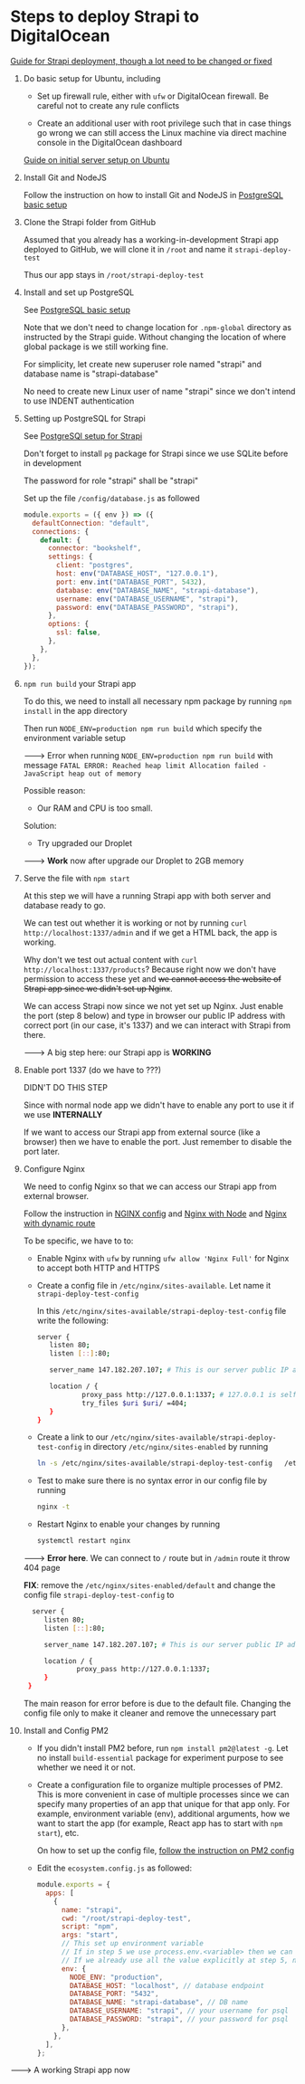 # Steps to deploy Strapi to DigitalOcean

[Guide for Strapi deployment, though a lot need to be changed or fixed](https://strapi.io/documentation/developer-docs/latest/setup-deployment-guides/deployment/hosting-guides/digitalocean.html)

1. Do basic setup for Ubuntu, including

   - Set up firewall rule, either with `ufw` or DigitalOcean firewall. Be careful not to create any rule conflicts

   - Create an additional user with root privilege such that in case things go wrong we can still access the Linux machine via direct machine console in the DigitalOcean dashboard

   [Guide on initial server setup on Ubuntu](https://www.digitalocean.com/community/tutorials/initial-server-setup-with-ubuntu-20-04)

2. Install Git and NodeJS

   Follow the instruction on how to install Git and NodeJS in [PostgreSQL basic setup](/notes/PostgreSQL%20basic%20setup.md)

3. Clone the Strapi folder from GitHub

   Assumed that you already has a working-in-development Strapi app deployed to GitHub, we will clone it in `/root` and name it `strapi-deploy-test`

   Thus our app stays in `/root/strapi-deploy-test`

4. Install and set up PostgreSQL

   See [PostgreSQL basic setup](/notes/PostgreSQL%20basic%20setup.md)

   Note that we don't need to change location for `.npm-global` directory as instructed by the Strapi guide. Without changing the location of where global package is we still working fine.

   For simplicity, let create new superuser role named "strapi" and database name is "strapi-database"

   No need to create new Linux user of name "strapi" since we don't intend to use INDENT authentication

5. Setting up PostgreSQL for Strapi

   See [PostgreSQl setup for Strapi](/notes/PostgreSQL%20setup%20for%20Strapi.md)

   Don't forget to install `pg` package for Strapi since we use SQLite before in development

   The password for role "strapi" shall be "strapi"

   Set up the file `/config/database.js` as followed

   ```js
   module.exports = ({ env }) => ({
     defaultConnection: "default",
     connections: {
       default: {
         connector: "bookshelf",
         settings: {
           client: "postgres",
           host: env("DATABASE_HOST", "127.0.0.1"),
           port: env.int("DATABASE_PORT", 5432),
           database: env("DATABASE_NAME", "strapi-database"),
           username: env("DATABASE_USERNAME", "strapi"),
           password: env("DATABASE_PASSWORD", "strapi"),
         },
         options: {
           ssl: false,
         },
       },
     },
   });
   ```

6. `npm run build` your Strapi app

   To do this, we need to install all necessary npm package by running `npm install` in the app directory

   Then run `NODE_ENV=production npm run build` which specify the environment variable setup

   ---> Error when running `NODE_ENV=production npm run build` with message
   `FATAL ERROR: Reached heap limit Allocation failed - JavaScript heap out of memory`

   Possible reason:

   - Our RAM and CPU is too small.

   Solution:

   - Try upgraded our Droplet

   ---> **Work** now after upgrade our Droplet to 2GB memory

7. Serve the file with `npm start`

   At this step we will have a running Strapi app with both server and database ready to go.

   We can test out whether it is working or not by running `curl http://localhost:1337/admin` and if we get a HTML back, the app is working.

   Why don't we test out actual content with `curl http://localhost:1337/products`? Because right now we don't have permission to access these yet and ~~we cannot access the website of Strapi app since we didn't set up Nginx~~.

   We can access Strapi now since we not yet set up Nginx. Just enable the port (step 8 below) and type in browser our public IP address with correct port (in our case, it's 1337) and we can interact with Strapi from there.

   ---> A big step here: our Strapi app is **WORKING**

8. Enable port 1337 (do we have to ???)

   DIDN'T DO THIS STEP

   Since with normal node app we didn't have to enable any port to use it if we use **INTERNALLY**

   If we want to access our Strapi app from external source (like a browser) then we have to enable the port. Just remember to disable the port later.

9. Configure Nginx

   We need to config Nginx so that we can access our Strapi app from external browser.

   Follow the instruction in [NGINX config](/notes/NGINX%20config.md) and [Nginx with Node](/notes/Nginx%20with%20Node.md) and [Nginx with dynamic route](/notes/Nginx%20with%20Dynamic%20route.md)

   To be specific, we have to to:

   - Enable Nginx with `ufw` by running `ufw allow 'Nginx Full'` for Nginx to accept both HTTP and HTTPS

   - Create a config file in `/etc/nginx/sites-available`. Let name it `strapi-deploy-test-config`

     In this `/etc/nginx/sites-available/strapi-deploy-test-config` file write the following:

     ```bash
     server {
        listen 80;
        listen [::]:80;

        server_name 147.182.207.107; # This is our server public IP address

        location / {
                proxy_pass http://127.0.0.1:1337; # 127.0.0.1 is self-inferred IP address and 1337 is the port Strapi use
                try_files $uri $uri/ =404;
        }
     }
     ```

   - Create a link to our `/etc/nginx/sites-available/strapi-deploy-test-config` in directory `/etc/nginx/sites-enabled` by running

     ```bash
     ln -s /etc/nginx/sites-available/strapi-deploy-test-config   /etc/nginx/sites-enabled/
     ```

   - Test to make sure there is no syntax error in our config file by running

     ```bash
     nginx -t
     ```

   - Restart Nginx to enable your changes by running

     ```bash
     systemctl restart nginx
     ```

   ---> **Error here**. We can connect to `/` route but in `/admin` route it throw 404 page

   **FIX**: remove the `/etc/nginx/sites-enabled/default` and change the config file `strapi-deploy-test-config` to

   ```bash
     server {
        listen 80;
        listen [::]:80;

        server_name 147.182.207.107; # This is our server public IP address

        location / {
                proxy_pass http://127.0.0.1:1337;
        }
    }
   ```

   The main reason for error before is due to the default file. Changing the config file only to make it cleaner and remove the unnecessary part

10. Install and Config PM2

    - If you didn't install PM2 before, run `npm install pm2@latest -g`. Let no install `build-essential` package for experiment purpose to see whether we need it or not.

    - Create a configuration file to organize multiple processes of PM2. This is more convenient in case of multiple processes since we can specify many properties of an app that unique for that app only. For example, environment variable (env), additional arguments, how we want to start the app (for example, React app has to start with `npm start`), etc.

      On how to set up the config file, [follow the instruction on PM2 config](/notes/PM2%20Config%20for%20Node%20app.md)

    - Edit the `ecosystem.config.js` as followed:

      ```js
      module.exports = {
        apps: [
          {
            name: "strapi",
            cwd: "/root/strapi-deploy-test",
            script: "npm",
            args: "start",
            // This set up environment variable
            // If in step 5 we use process.env.<variable> then we can specify the variable down here
            // If we already use all the value explicitly at step 5, no need for setting up the env variables below
            env: {
              NODE_ENV: "production",
              DATABASE_HOST: "localhost", // database endpoint
              DATABASE_PORT: "5432",
              DATABASE_NAME: "strapi-database", // DB name
              DATABASE_USERNAME: "strapi", // your username for psql
              DATABASE_PASSWORD: "strapi", // your password for psql
            },
          },
        ],
      };
      ```

---> A working Strapi app now
